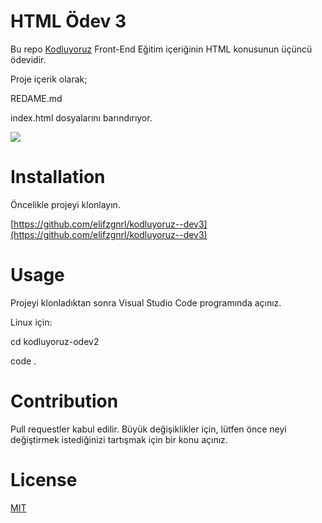 # HTML Ödev 3

Bu repo [Kodluyoruz](https://www.kodluyoruz.org/) Front-End Eğitim içeriğinin HTML konusunun üçüncü ödevidir. 

Proje içerik olarak;

REDAME.md

index.html dosyalarını barındırıyor.

![](index.PNG)

# Installation

Öncelikle projeyi klonlayın. 

[https://github.com/elifzgnrl/kodluyoruz--dev3](https://github.com/elifzgnrl/kodluyoruz--dev3)
  
# Usage
Projeyi klonladıktan sonra Visual Studio Code programında açınız.

Linux için:

cd kodluyoruz-odev2

code .

# Contribution
Pull requestler kabul edilir. Büyük değişiklikler için, lütfen önce neyi değiştirmek istediğinizi tartışmak için bir konu açınız.

# License
[MIT](https://choosealicense.com/licenses/mit/)
